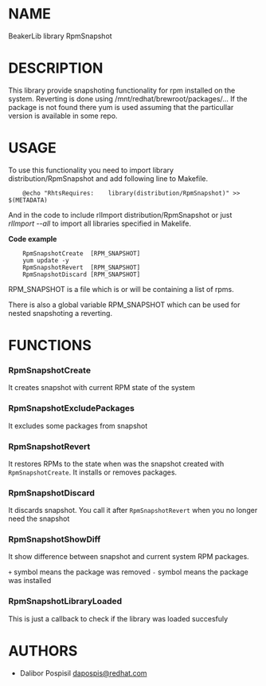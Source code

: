 # NAME

BeakerLib library RpmSnapshot

# DESCRIPTION

This library provide snapshoting functionality for rpm installed on the system.
Reverting is done using /mnt/redhat/brewroot/packages/... If the package is not
found there yum is used assuming that the particullar version is available in
some repo.

# USAGE

To use this functionality you need to import library distribution/RpmSnapshot and
add following line to Makefile.

        @echo "RhtsRequires:    library(distribution/RpmSnapshot)" >> $(METADATA)

And in the code to include rlImport distribution/RpmSnapshot or just
_rlImport --all_ to import all libraries specified in Makelife.

**Code example**

        RpmSnapshotCreate  [RPM_SNAPSHOT]
        yum update -y
        RpmSnapshotRevert  [RPM_SNAPSHOT]
        RpmSnapshotDiscard [RPM_SNAPSHOT]

RPM\_SNAPSHOT is a file which is or will be containing a list of rpms.

There is also a global variable RPM\_SNAPSHOT which can be used for nested
snapshoting a reverting.

# FUNCTIONS

### RpmSnapshotCreate

It creates snapshot with current RPM state of the system

### RpmSnapshotExcludePackages

It excludes some packages from snapshot

### RpmSnapshotRevert

It restores RPMs to the state when was the snapshot created with `RpmSnapshotCreate`.
It installs or removes packages.

### RpmSnapshotDiscard

It discards snapshot. You call it after `RpmSnapshotRevert` when you no longer need the snapshot

### RpmSnapshotShowDiff

It show difference between snapshot and current system RPM packages.

`+` symbol means the package was removed
`-` symbol means the package was installed

### RpmSnapshotLibraryLoaded

This is just a callback to check if the library was loaded succesfuly

# AUTHORS

- Dalibor Pospisil <dapospis@redhat.com>
